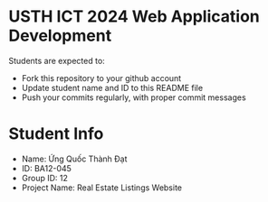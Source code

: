 # USTH ICT 2024 Web Application Development

Students are expected to:

- Fork this repository to your github account
- Update student name and ID to this README file
- Push your commits regularly, with proper commit messages

# Student Info

- Name: Ứng Quốc Thành Đạt
- ID: BA12-045
- Group ID: 12
- Project Name: Real Estate Listings Website
